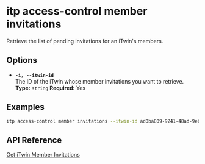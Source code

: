 # itp access-control member invitations

Retrieve the list of pending invitations for an iTwin's members.

## Options

- **`-i, --itwin-id`**  
  The ID of the iTwin whose member invitations you want to retrieve.  
  **Type:** `string` **Required:** Yes

## Examples

```bash
itp access-control member invitations --itwin-id ad0ba809-9241-48ad-9eb0-c8038c1a1d51
```

## API Reference

[Get iTwin Member Invitations](https://developer.bentley.com/apis/access-control-v2/operations/get-itwin-member-invitations/)
